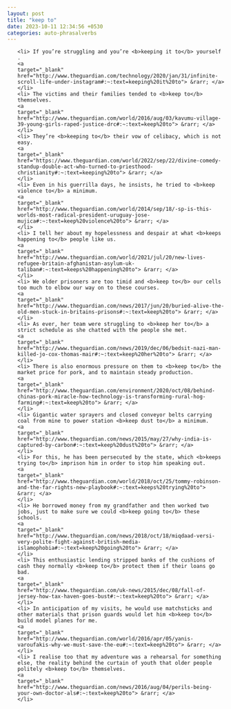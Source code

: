 ```yaml
---
layout: post
title: "keep to"
date: 2023-10-11 12:34:56 +0530
categories: auto-phrasalverbs
---
```

<ol>

    <li> If you’re struggling and you’re <b>keeping it to</b> yourself .
    <a 
    target="_blank" 
    href="http://www.theguardian.com/technology/2020/jan/31/infinite-scroll-life-under-instagram#:~:text=keeping%20it%20to"> &rarr; </a>
    </li>
    <li> The victims and their families tended to <b>keep to</b> themselves.
    <a 
    target="_blank" 
    href="http://www.theguardian.com/world/2016/aug/03/kavumu-village-39-young-girls-raped-justice-drc#:~:text=keep%20to"> &rarr; </a>
    </li>
    <li> They’re <b>keeping to</b> their vow of celibacy, which is not easy.
    <a 
    target="_blank" 
    href="https://www.theguardian.com/world/2022/sep/22/divine-comedy-standup-double-act-who-turned-to-priesthood-christianity#:~:text=keeping%20to"> &rarr; </a>
    </li>
    <li> Even in his guerrilla days, he insists, he tried to <b>keep violence to</b> a minimum.
    <a 
    target="_blank" 
    href="http://www.theguardian.com/world/2014/sep/18/-sp-is-this-worlds-most-radical-president-uruguay-jose-mujica#:~:text=keep%20violence%20to"> &rarr; </a>
    </li>
    <li> I tell her about my hopelessness and despair at what <b>keeps happening to</b> people like us.
    <a 
    target="_blank" 
    href="http://www.theguardian.com/world/2021/jul/20/new-lives-refugee-britain-afghanistan-asylum-uk-taliban#:~:text=keeps%20happening%20to"> &rarr; </a>
    </li>
    <li> We older prisoners are too timid and <b>keep to</b> our cells too much to elbow our way on to these courses.
    <a 
    target="_blank" 
    href="http://www.theguardian.com/news/2017/jun/20/buried-alive-the-old-men-stuck-in-britains-prisons#:~:text=keep%20to"> &rarr; </a>
    </li>
    <li> As ever, her team were struggling to <b>keep her to</b> a strict schedule as she chatted with the people she met.
    <a 
    target="_blank" 
    href="http://www.theguardian.com/news/2019/dec/06/bedsit-nazi-man-killed-jo-cox-thomas-mair#:~:text=keep%20her%20to"> &rarr; </a>
    </li>
    <li> There is also enormous pressure on them to <b>keep to</b> the market price for pork, and to maintain steady production.
    <a 
    target="_blank" 
    href="http://www.theguardian.com/environment/2020/oct/08/behind-chinas-pork-miracle-how-technology-is-transforming-rural-hog-farming#:~:text=keep%20to"> &rarr; </a>
    </li>
    <li> Gigantic water sprayers and closed conveyor belts carrying coal from mine to power station <b>keep dust to</b> a minimum.
    <a 
    target="_blank" 
    href="http://www.theguardian.com/news/2015/may/27/why-india-is-captured-by-carbon#:~:text=keep%20dust%20to"> &rarr; </a>
    </li>
    <li> For this, he has been persecuted by the state, which <b>keeps trying to</b> imprison him in order to stop him speaking out.
    <a 
    target="_blank" 
    href="http://www.theguardian.com/world/2018/oct/25/tommy-robinson-and-the-far-rights-new-playbook#:~:text=keeps%20trying%20to"> &rarr; </a>
    </li>
    <li> He borrowed money from my grandfather and then worked two jobs, just to make sure we could <b>keep going to</b> these schools.
    <a 
    target="_blank" 
    href="http://www.theguardian.com/news/2018/oct/18/miqdaad-versi-very-polite-fight-against-british-media-islamophobia#:~:text=keep%20going%20to"> &rarr; </a>
    </li>
    <li> This enthusiastic lending stripped banks of the cushions of cash they normally <b>keep to</b> protect them if their loans go bad.
    <a 
    target="_blank" 
    href="http://www.theguardian.com/uk-news/2015/dec/08/fall-of-jersey-how-tax-haven-goes-bust#:~:text=keep%20to"> &rarr; </a>
    </li>
    <li> In anticipation of my visits, he would use matchsticks and other materials that prison guards would let him <b>keep to</b> build model planes for me.
    <a 
    target="_blank" 
    href="http://www.theguardian.com/world/2016/apr/05/yanis-varoufakis-why-we-must-save-the-eu#:~:text=keep%20to"> &rarr; </a>
    </li>
    <li> I realise too that my adventure was a rehearsal for something else, the reality behind the curtain of youth that older people politely <b>keep to</b> themselves.
    <a 
    target="_blank" 
    href="http://www.theguardian.com/news/2016/aug/04/perils-being-your-own-doctor-als#:~:text=keep%20to"> &rarr; </a>
    </li>